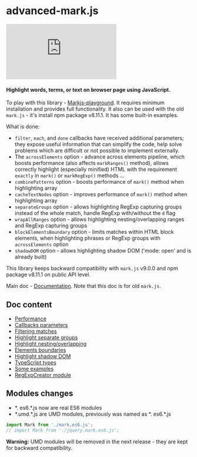 # advanced-mark.js

[![npm](https://img.shields.io/npm/v/advanced-mark.js)](https://www.npmjs.com/package/advanced-mark.js)

#### Highlight words, terms, or text on browser page using JavaScript.

To play with this library - [Markjs-playground](https://github.com/angezid/Markjs-playground). It requires minimum installation and provides full functionality.
It also can be used with the old `mark.js` - it's install npm package v8.11.1.
It has some built-in examples. 

What is done:
* `filter`, `each`, and `done` callbacks have received additional parameters; they expose useful information that can simplify the code, help solve problems which are difficult or not possible to implement externally.
* The `acrossElements` option - advance across elements pipeline, which boosts performance (also affects `markRanges()` method),
  allows correctly highlight (especially minified) HTML with the requirement `exactly` in `mark()` or `markRegExp()` methods ...
* `combinePatterns` option - boosts performance of `mark()` method when highlighting array
* `cacheTextNodes` option - improves performance of `mark()` method when highlighting array
* `separateGroups` option - allows highlighting RegExp capturing groups instead of the whole match, handle RegExp with/without the `d` flag
* `wrapAllRanges` option - allows highlighting nesting/overlapping ranges and RegExp capturing groups
* `blockElementsBoundary` option - limits matches within HTML block elements, when highlighting phrases or RegExp groups with `acrossElements` option
* `shadowDOM` option - allows highlighting shadow DOM ('mode: open' and is already built)

This library keeps backward compatibility with `mark.js` v9.0.0 and npm package v8.11.1 on public API level.

Main doc - [Documentation](https://markjs.io/). Note that this doc is for old `mark.js`.

## Doc content
* [Performance](doc/performance.md)
* [Callbacks parameters](doc/callbacks-parameters.md)
* [Filtering matches](doc/filtering-matches.md)
* [Highlight separate groups](doc/separate-groups.md)
* [Highlight nesting/overlapping](doc/nesting-overlapping.md)
* [Elements boundaries](doc/elements-boundaries.md)
* [Highlight shadow DOM](doc/shadow-dom.md)
* [TypeScript types](doc/TypeScript-types.md)
* [Some examples](doc/some-examples.md)
* [RegExpCreator module](doc/RegExpCreator-module.md)

## Modules changes
* \*. es6.\*.js now are real ES6 modules
* \*.umd.\*.js are UMD modules, previously was named as \*. es6.\*.js
``` js
import Mark from './mark.es6.js';
// import Mark from './jquery.mark.es6.js';
```
**Warning:** UMD modules will be removed in the next release - they are kept for backward compatibility.
